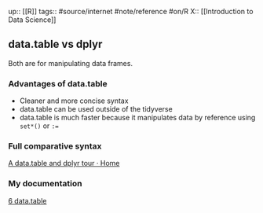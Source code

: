 up:: [[R]]
tags:: #source/internet #note/reference #on/R 
X:: [[Introduction to Data Science]]

## data.table vs dplyr

Both are for manipulating data frames.

### Advantages of data.table

- Cleaner and more concise syntax
- data.table can be used outside of the tidyverse
- data.table is much faster because it manipulates data by reference using `set*()` or `:=`

### Full comparative syntax

[A data.table and dplyr tour · Home](https://atrebas.github.io/post/2019-03-03-datatable-dplyr/#introduction)

### My documentation

[6 data.table](https://biscotty666.github.io/Data-Science-R-PH125x/docs/Pt06.html)
